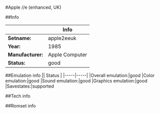 #Apple //e (enhanced, UK)

##Info

||Info|
|-----|-----|
|**Setname:**|apple2eeuk
|**Year:**|1985
|**Manufacturer:**|Apple Computer
|**Status:**|good

##Emulation info
|| Status |
|-----|-----|
|Overall emulation:|good
|Color emulation:|good
|Sound emulation:|good
|Graphics emulation:|good
|Savestates:|supported

##Tech info

##Romset info

<!--- START OF EDITED COMMENT DO NOT TOUCH TEXT ABOVE-->
